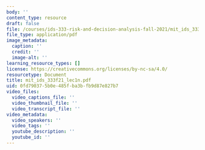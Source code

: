 ```yaml
---
body: ''
content_type: resource
draft: false
file: /courses/ids-333-risk-and-decision-analysis-fall-2021/mit_ids_333f21_lec1n2.pdf
file_type: application/pdf
image_metadata:
  caption: ''
  credit: ''
  image-alt: ''
learning_resource_types: []
license: https://creativecommons.org/licenses/by-nc-sa/4.0/
resourcetype: Document
title: mit_ids_333f21_lec1n.pdf
uid: 0fd79037-5b0e-485f-ba3b-fb9d87e827b7
video_files:
  video_captions_file: ''
  video_thumbnail_file: ''
  video_transcript_file: ''
video_metadata:
  video_speakers: ''
  video_tags: ''
  youtube_description: ''
  youtube_id: ''
---
```

